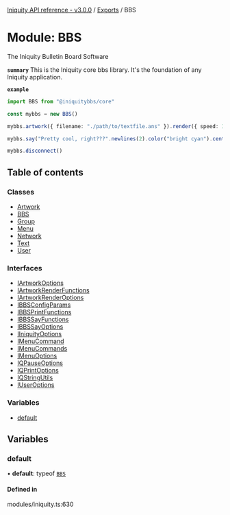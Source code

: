 [Iniquity API reference - v3.0.0](../README.md) / [Exports](../modules.md) / BBS

# Module: BBS

The Iniquity Bulletin Board Software

**`summary`** This is the Iniquity core bbs library. It's the foundation of any Iniquity application.

**`example`**
```typescript
import BBS from "@iniquitybbs/core"

const mybbs = new BBS()

mybbs.artwork({ filename: "./path/to/textfile.ans" }).render({ speed: 10 })

mybbs.say("Pretty cool, right???".newlines(2).color("bright cyan").center()).pause()

mybbs.disconnect()
```

## Table of contents

### Classes

- [Artwork](../classes/BBS.Artwork.md)
- [BBS](../classes/BBS.BBS-1.md)
- [Group](../classes/BBS.Group.md)
- [Menu](../classes/BBS.Menu.md)
- [Network](../classes/BBS.Network.md)
- [Text](../classes/BBS.Text.md)
- [User](../classes/BBS.User.md)

### Interfaces

- [IArtworkOptions](../interfaces/BBS.IArtworkOptions.md)
- [IArtworkRenderFunctions](../interfaces/BBS.IArtworkRenderFunctions.md)
- [IArtworkRenderOptions](../interfaces/BBS.IArtworkRenderOptions.md)
- [IBBSConfigParams](../interfaces/BBS.IBBSConfigParams.md)
- [IBBSPrintFunctions](../interfaces/BBS.IBBSPrintFunctions.md)
- [IBBSSayFunctions](../interfaces/BBS.IBBSSayFunctions.md)
- [IBBSSayOptions](../interfaces/BBS.IBBSSayOptions.md)
- [IIniquityOptions](../interfaces/BBS.IIniquityOptions.md)
- [IMenuCommand](../interfaces/BBS.IMenuCommand.md)
- [IMenuCommands](../interfaces/BBS.IMenuCommands.md)
- [IMenuOptions](../interfaces/BBS.IMenuOptions.md)
- [IQPauseOptions](../interfaces/BBS.IQPauseOptions.md)
- [IQPrintOptions](../interfaces/BBS.IQPrintOptions.md)
- [IQStringUtils](../interfaces/BBS.IQStringUtils.md)
- [IUserOptions](../interfaces/BBS.IUserOptions.md)

### Variables

- [default](BBS.md#default)

## Variables

### default

• **default**: typeof [`BBS`](../classes/BBS.BBS-1.md)

#### Defined in

modules/iniquity.ts:630
